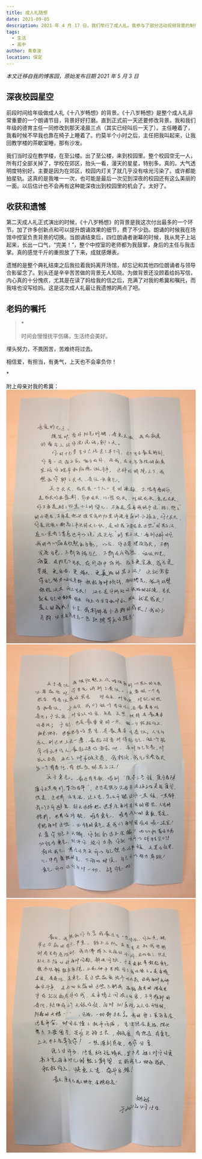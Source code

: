 ```yaml
---
title: 成人礼随想
date: 2021-09-05
description: 2021 年 4 月 17 日，我们举行了成人礼。我参与了部分活动视频背景的制作，这是我的一些零碎的思考。
tags: 
  - 生活
  - 高中
author: 青章浚
location: 保定
---
```


*本文迁移自我的博客园，原始发布日期 2021 年 5 月 3 日*

## 深夜校园星空

前段时间给年级做成人礼《十八岁畅想》的背景。《十八岁畅想》是整个成人礼非常重要的一个朗诵节目，背景好好打磨。直到正式前一天还要修改背景。我和我们年级的德育主任一同修改到那天凌晨三点（其实已经叫后一天了）。主任睡着了，我看时候不早我也靠在椅子上睡着了。约莫半个小时之后，主任把我叫起来，让我回教学楼的茶歇室睡，那有沙发。

我们当时没在教学楼，在至公楼。出了至公楼，来到校园里。整个校园空无一人，所有灯全部关掉了，学校在郊区，抬头一看，漫天的星星，特别多。真的。大气透明度特别好。主要是因为在郊区，校园内灯关了就几乎没有啥光污染了。或许都能拍星轨。这真的是我唯一一次，也可能是最后一次见到深夜的校园还有这么美丽的一面。以后估计也不会再有这种能深夜出到校园里的机会了。太好了。

## 收获和遗憾

第二天成人礼正式演出的时候，《十八岁畅想》的背景是我这次付出最多的一个环节。加了许多创新点和可以提升朗诵效果的细节，费了不少劲。朗诵的时候我在场馆中控室负责背景的切换。当朗诵结束后，四位朗诵者谢幕的时候，我从凳子上站起来，长出一口气，“完美！”，整个中控室的老师都为我鼓掌，身后的主任与我击掌。真的感觉千斤的重担放了下来，成就感爆表。

遗憾的是整个典礼结束之后我拉着我妈离开场馆，却忘记和其他四位朗诵者与领导合影留念了。到头还是辛辛苦苦做的背景无人知晓。为做背景还没顾着给妈写信，内心真的十分愧疚，尤其是在读了妈给我的信之后，充满了对我的希冀和嘱托，而我啥也没写给妈。这是这次成人礼最让我遗憾的两点了吧。

## 老妈的嘱托


> *<p style="text-indent:0">时间会慢慢抚平伤痛，生活终会美好。</p>
<p style="text-indent:0">埋头努力，不畏困苦，苦难终将过去。  </p>
<p style="text-indent:0">相信爱，有担当，有勇气，上天也不会辜负你！</p>*

附上母亲对我的希冀：
![母亲的信 P1](../imgs/2021-09-05-18-essays/1.jpg)
![母亲的信 P2](../imgs/2021-09-05-18-essays/2.jpg)
![母亲的信 P3](../imgs/2021-09-05-18-essays/3.jpg)
